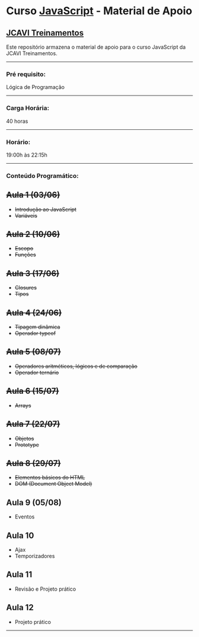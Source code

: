 # Curso [JavaScript](https://www.jcavitreinamentos.com.br/javascript) - Material de Apoio
## [JCAVI Treinamentos](https://www.jcavitreinamentos.com.br)
Este repositório armazena o material de apoio para o curso JavaScript da JCAVI Treinamentos.

---

### Pré requisito:
Lógica de Programação

---

### Carga Horária:
40 horas

---

### Horário:
19:00h às 22:15h

---

### Conteúdo Programático:

## ~~Aula 1 (03/06)~~

* ~~Introdução ao JavaScript~~
* ~~Variáveis~~

## ~~Aula 2 (10/06)~~

* ~~Escopo~~
* ~~Funções~~

## ~~Aula 3 (17/06)~~

* ~~Closures~~
* ~~Tipos~~

## ~~Aula 4 (24/06)~~

* ~~Tipagem dinâmica~~
* ~~Operador typeof~~

## ~~Aula 5 (08/07)~~

* ~~Operadores aritméticos, lógicos e de comparação~~
* ~~Operador ternário~~

## ~~Aula 6 (15/07)~~

* ~~Arrays~~

## ~~Aula 7 (22/07)~~

* ~~Objetos~~
* ~~Prototype~~

## ~~Aula 8 (29/07)~~

* ~~Elementos básicos do HTML~~
* ~~DOM (Document Object Model)~~

## Aula 9 (05/08)

* Eventos

## Aula 10

* Ajax
* Temporizadores

## Aula 11

* Revisão e Projeto prático

## Aula 12

* Projeto prático

---
